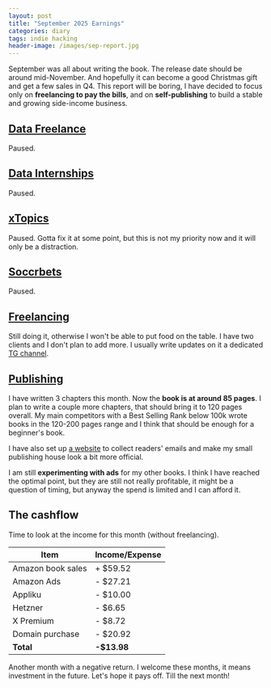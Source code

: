 ```yaml
---
layout: post
title: "September 2025 Earnings"
categories: diary
tags: indie hacking
header-image: /images/sep-report.jpg
---
```


September was all about writing the book. The release date should be around mid-November. And hopefully it can become a good Christmas gift and get a few sales in Q4. This report will be boring, I have decided to focus only on **freelancing to pay the bills**, and on **self-publishing** to build a stable and growing side-income business.

## [Data Freelance][tg-datafreelance]

Paused.

## [Data Internships][datainternships]

Paused.

## [xTopics][xtopics]

Paused. Gotta fix it at some point, but this is not my priority now and it will only be a distraction.

## [Soccrbets][soccrbets]

Paused.

## [Freelancing][personal]

Still doing it, otherwise I won't be able to put food on the table. I have two clients and I don't plan to add more. I usually write updates on it a dedicated [TG channel][tg-datafreelance].

## [Publishing][publishing]

I have written 3 chapters this month. Now the **book is at around 85 pages**. I plan to write a couple more chapters, that should bring it to 120 pages overall. My main competitors with a Best Selling Rank below 100k wrote books in the 120-200 pages range and I think that should be enough for a beginner's book.

I have also set up [a website][physicsbookspress] to collect readers' emails and make my small publishing house look a bit more official.

I am still **experimenting with ads** for my other books. I think I have reached the optimal point, but they are still not really profitable, it might be a question of timing, but anyway the spend is limited and I can afford it.

## The cashflow

Time to look at the income for this month (without freelancing).

| Item              | Income/Expense |
| ----------------- | -------------- |
| Amazon book sales | + $59.52       |
| Amazon Ads        | - $27.21       |
| Appliku           | - $10.00       |
| Hetzner           | - $6.65        |
| X Premium         | - $8.72        |
| Domain purchase   | - $20.92       |
| **Total**         | **-$13.98**    |

Another month with a negative return. I welcome these months, it means investment in the future.
Let's hope it pays off.
Till the next month!

[soccrbets]: https://soccrbets.com
[xtopics]: https://xtopics.co
[personal]: https://x.com/tropianhs
[datainternships]: https://datainternships.co
[telegram-soccrbets]: https://t.me/soccrbets
[tg-datafreelance]: https://t.me/datafreelance
[xtopics-plug]: https://x.com/tropianhs/status/1929904801904521512
[publishing]: https://www.amazon.com/author/antoniotropiano
[sean]: https://www.youtube.com/@SeanDollwet
[physicsbookspress]: https://physicsbookspress.com/
